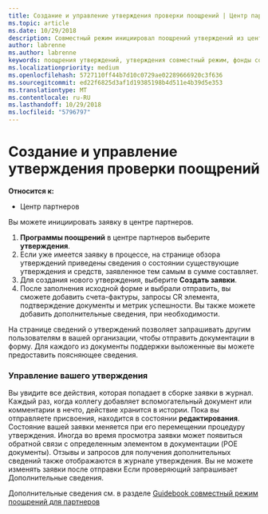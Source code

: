 ```yaml
---
title: Создание и управление утверждения проверки поощрений | Центр партнеров
ms.topic: article
ms.date: 10/29/2018
description: Совместный режим инициировал поощрений утверждений из центра партнеров.
author: labrenne
ms.author: labrenne
keywords: поощрения утверждений, утверждения совместный режим, фонды совместный режим
ms.localizationpriority: medium
ms.openlocfilehash: 5727110ff44b7d10c0729ae02289666920c3f636
ms.sourcegitcommit: ed22f6825d3af1d19385198b4d511e4b39d5e353
ms.translationtype: MT
ms.contentlocale: ru-RU
ms.lasthandoff: 10/29/2018
ms.locfileid: "5796797"
---
```

# <a name="create-and-manage-an-incentives-claim"></a>Создание и управление утверждения проверки поощрений

**Относится к:**
- Центр партнеров

Вы можете инициировать заявку в центре партнеров. 

1. **Программы поощрений** в центре партнеров выберите **утверждения**.
2.  Если уже имеется заявку в процессе, на странице обзора утверждений приведены сведения о состоянии существующие утверждения и средств, заявленное тем самым в сумме составляет.
3.  Для создания нового утверждения, выберите **Создать заявки**.
4.  После заполнения исходной форме и выбрали отправить, вы сможете добавить счета-фактуры, запросы CR элемента, подтверждение документы и метрик успешности. Вы также можете добавить дополнительные сведения, при необходимости.

На странице сведений о утверждений позволяет запрашивать другим пользователям в вашей организации, чтобы отправить документации в форму. Для каждого из документы поддержки выложенные вы можете предоставить поясняющее сведения. 

### <a name="manage-your-claims"></a>Управление вашего утверждения

Вы увидите все действия, которая попадает в сборке заявки в журнал. Каждый раз, когда коллегу добавляет вспомогательный документ или комментарии в нечто, действие хранится в истории. Пока вы отправляете присвоения, находится в состоянии **редактирования**. Состояние вашей заявки меняется при его перемещении процедуру утверждения. Иногда во время просмотра заявки может появиться обратной связи с определенным элементом в документации (POE документы). Отзывы и запросов для получения дополнительных сведений также отображаются в журнале утверждения. Вы не можете изменять заявки после отправки Если проверяющий запрашивает Дополнительные сведения.

Дополнительные сведения см. в разделе [Guidebook совместный режим поощрений для партнеров](https://assets.microsoft.com/coop-guidebook.pdf)
